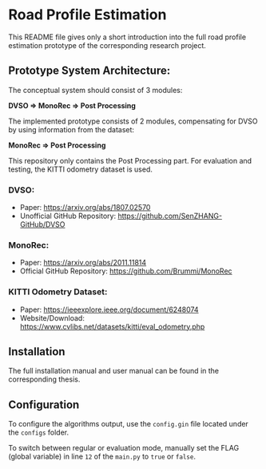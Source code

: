 # Road Profile Estimation
This README file gives only a short introduction into the full road profile estimation prototype of the corresponding research project.

## Prototype System Architecture:
The conceptual system should consist of 3 modules: 

<strong>DVSO => MonoRec => Post Processing</strong>

The implemented prototype consists of 2 modules, compensating for DVSO by using information from the dataset:

<strong>MonoRec => Post Processing</strong>

This repository only contains the Post Processing part. For evaluation and testing, the KITTI odometry dataset is used.

### DVSO:
- Paper: https://arxiv.org/abs/1807.02570
- Unofficial GitHub Repository: https://github.com/SenZHANG-GitHub/DVSO

### MonoRec:
- Paper: https://arxiv.org/abs/2011.11814
- Official GitHub Repository: https://github.com/Brummi/MonoRec

### KITTI Odometry Dataset:
- Paper: https://ieeexplore.ieee.org/document/6248074
- Website/Download: https://www.cvlibs.net/datasets/kitti/eval_odometry.php

## Installation
The full installation manual and user manual can be found in the corresponding thesis.

## Configuration
To configure the algorithms output, use the ```config.gin``` file located under the ```configs``` folder.

To switch between regular or evaluation mode, manually set the FLAG (global variable) in line ```12``` of the ```main.py``` to ```true``` or ```false```.
